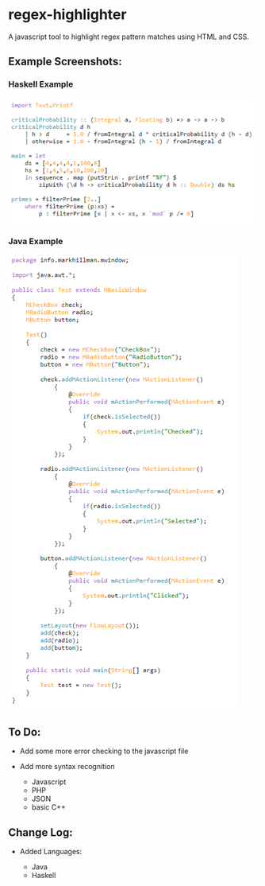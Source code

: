 # regex-highlighter

A javascript tool to highlight regex pattern matches using HTML and CSS.

## Example Screenshots:

### Haskell Example

![Haskell Syntax](screenshots/haskell.PNG)

### Java Example

![Java Syntax](screenshots/java.PNG)

## To Do:

- Add some more error checking to the javascript file
- Add more syntax recognition

  - Javascript
  - PHP
  - JSON
  - basic C++

## Change Log:

- Added Languages:

  - Java
  - Haskell
